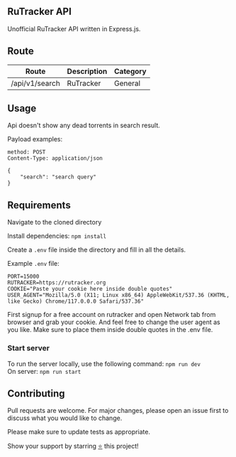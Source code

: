 ## RuTracker API

Unofficial RuTracker API written in Express.js.

## Route

| Route                            | Description     | Category |
| -------------------------------- | --------------- | -------- |
| /api/v1/search                   | RuTracker       | General  |


## Usage

Api doesn't show any dead torrents in search result.

Payload examples:

```
method: POST
Content-Type: application/json

{
    "search": "search query"
}
```

## Requirements

Navigate to the cloned directory

Install dependencies: `npm install`

Create a `.env` file inside the directory and fill in all the details.

Example `.env` file:

```
PORT=15000
RUTRACKER=https://rutracker.org
COOKIE="Paste your cookie here inside double quotes"
USER_AGENT="Mozilla/5.0 (X11; Linux x86_64) AppleWebKit/537.36 (KHTML, like Gecko) Chrome/117.0.0.0 Safari/537.36"
```
First signup for a free account on rutracker and open Network tab
from browser and grab your cookie. And feel free to change the
user agent as you like. Make sure to place them inside double quotes
in the .env file.

### Start server

To run the server locally, use the following command: `npm run dev`
<br>On server: `npm run start`

## Contributing

Pull requests are welcome. For major changes, please open an issue first
to discuss what you would like to change.

Please make sure to update tests as appropriate.

Show your support by starring [⭐️](https://github.com/joybiswas007/rutracker-api/stargazers) this project!
